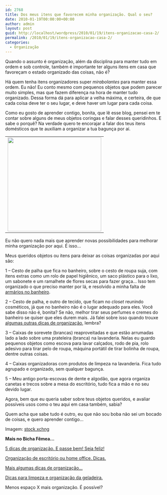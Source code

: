 ```yaml
---
id: 2768
title: Dos meus itens que favorecem minha organização. Qual o seu?
date: 2010-01-19T00:00:00+00:00
author: admin
layout: post
guid: http://localhost/wordpress/2010/01/19/itens-organizacao-casa-2/
permalink: /2010/01/19/itens-organizacao-casa-2/
categories:
  - Organização
---
```

Quando o assunto é organização, além da disciplina para manter tudo em ordem e sob controle, também é importante ter alguns itens em casa que favoreçam o estado organizado das coisas, não é?

Há quem tenha itens organizadores super _mirabolantes_ para manter essa ordem. Eu não! Eu conto mesmo com pequenos objetos que podem parecer muito simples, mas que fazem diferença na hora de manter tudo organizado. Dessa forma dá para aplicar a velha máxima, e certeira, de que cada coisa deve ter o seu lugar, e deve haver um lugar para cada coisa.

<!--more-->

Como eu gosto de aprender contigo, bonita, que lê esse blog, pensei em te contar sobre alguns de meus objetos coringas e falar desses queridinhos. E sabe o porquê? Na verdade quero te encorajar a falar dos teus itens domésticos que te auxiliam a organizar a tua bagunça por aí.

<table align="center">
  <tr>
    <td>
      <a href="http://www.trololodemulher.com.br/blog/wp-content/uploads/2010/01/porta-canetas.jpg"><img class="aligncenter size-medium wp-image-4147" title="porta canetas" src="http://www.trololodemulher.com.br/blog/wp-content/uploads/2010/01/porta-canetas-300x300.jpg" alt="" width="300" height="300" /></a>
    </td>
  </tr>
</table>

Eu não quero nada mais que aprender novas possibilidades para melhorar minha organização por aqui. É isso…

Meus queridos objetos ou itens para deixar as coisas organizadas por aqui são:

1 – Cesto de palha que fica no banheiro, sobre o cesto de roupa suja, com itens extras como um rolo de papel higiênico, um saco plástico para o lixo, um sabonete e um ramalhete de flores secas para fazer graça… Isso tem organizado o que preciso manter por lá, e resolvido a minha falta de [armários no banheiro](http://www.trololodemulher.com.br/2010/01/06/pitacos-de-bicha-femea-armarios-para-banheiro/).

2 – Cesto de palha, e outro de tecido, que ficam no _closet_ reunindo cosméticos, já que no banheiro não é o lugar adequado para eles. Você sabe disso não é, bonita? Se não, melhor tirar seus perfumes e cremes do banheiro se quiser que eles durem mais. Já falei sobre isso quando trouxe [algumas outras dicas de organização](http://www.trololodemulher.com.br/2009/01/25/e-eu-me-organizando/), lembra?

3 – Caixas de sorevete (brancas) reaproveitadas e que estão arrumadas lado a lado sobre uma prateleira (branca) na lavanderia. Nelas eu guardo pequenos objetos como escova para lavar calçados, rodo de pia, rolo adesivo para tirar pelo de roupa, máquina portátil de tirar bolinha de roupa, dentre outras coisas.

4 – Caixas organizadoras com produtos de limpeza na lavanderia. Fica tudo agrupado e organizado, sem qualquer bagunça.

5 – Meu antigo porta-escovas de dente e algodão, que agora organiza canetas e trecos sobre a mesa do escritório, tudo fica a mão e no seu devido lugar.

Agora, bem que eu queria saber sobre teus objetos queridos, e avaliar possíveis usos como o teu aqui em casa também, sabia?

Quem acha que sabe tudo é outro, eu que não sou boba não sei um bocado de coisas, e quero aprender contigo…

Imagem: <a href="vhttp://www.sxc.hu/" target="_blank">stock.xchng</a>

**Mais no Bicha Fêmea…**

[5 dicas de organização. E passe bem! Seja feliz!](http://www.trololodemulher.com.br/2009/11/10/5-dicas-de-oganizao-e-passe-bem-seja-feliz/)

[Organização de escritório ou home office. Dicas.](http://www.trololodemulher.com.br/2009/10/27/organizacao-de-escritorio-ou-home-office-dicas/)

[Mais algumas dicas de organização…](http://www.trololodemulher.com.br/2009/05/04/mais-algumas-dicas-de-organizao/)

[Dicas para limpeza e organização da geladeira.](http://www.trololodemulher.com.br/2009/04/21/dicas-para-limpeza-e-organizao-da-geladeira-2/)

Menos espaço X mais organização. É possível?